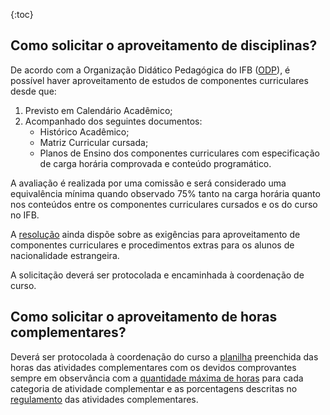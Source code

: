 {:toc}

## Como solicitar o aproveitamento de disciplinas?

De acordo com a Organização Didático Pedagógica do IFB ([ODP]({{site.url}}/assets/abi/odp.pdf)), é possível haver aproveitamento de estudos de componentes curriculares desde que:

1. Previsto em Calendário Acadêmico;
2. Acompanhado dos seguintes documentos:
   - Histórico Acadêmico;    
   - Matriz Curricular cursada;
   - Planos de Ensino dos componentes curriculares com especificação de carga horária comprovada e conteúdo programático.

A avaliação é realizada por uma comissão e será considerado uma equivalência mínima quando observado 75% tanto na carga horária quanto nos conteúdos entre os componentes curriculares cursados e os do curso no IFB.

A [resolução]({{site.url}}/assets/abi/odp.pdf) ainda dispõe sobre as exigências para aproveitamento de componentes curriculares e procedimentos extras para os alunos de nacionalidade estrangeira.

A solicitação deverá ser protocolada e encaminhada à coordenação de curso.


## Como solicitar o aproveitamento de horas complementares?

Deverá ser protocolada à coordenação do curso a [planilha]({{site.url}}/assets/abi/modelo-formulario-atividades-complementares.xls) preenchida das horas das atividades complementares com os devidos comprovantes sempre em observância com a [quantidade máxima de horas]({{site.url}}/assets/abi/planilha-horas-atividades-complementares.pdf) para cada categoria de  atividade complementar e as porcentagens descritas no [regulamento]({{site.url}}/assets/abi/regulamento-atividades-complementares.pdf) das atividades complementares.


